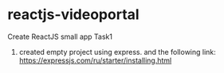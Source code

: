 # reactjs-videoportal
Create ReactJS small app
Task1
1. created empty project using express. and the following link: https://expressjs.com/ru/starter/installing.html
